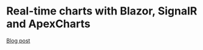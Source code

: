 # Real-time charts with Blazor, SignalR and ApexCharts

[Blog post](https://blog.genezini.com/p/real-time-charts-with-blazor-signalr-and-apexcharts/)